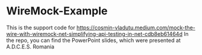 # WireMock-Example

This is the support code for https://cosmin-vladutu.medium.com/mock-the-wire-with-wiremock-net-simplifying-api-testing-in-net-cdb8eb61464d 
In the repo, you can find the PowerPoint slides, which were presented at A.D.C.E.S. Romania 
